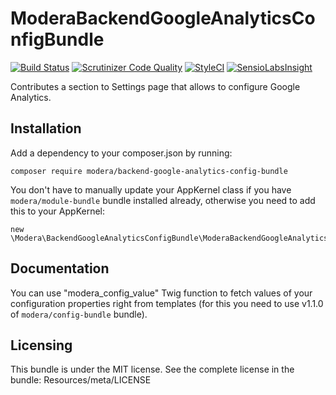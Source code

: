 # ModeraBackendGoogleAnalyticsConfigBundle

[![Build Status](https://travis-ci.org/modera/ModeraBackendGoogleAnalyticsConfigBundle.svg?branch=master)](https://travis-ci.org/modera/ModeraBackendGoogleAnalyticsConfigBundle)
[![Scrutinizer Code Quality](https://scrutinizer-ci.com/g/modera/ModeraBackendGoogleAnalyticsConfigBundle/badges/quality-score.png?b=master)](https://scrutinizer-ci.com/g/modera/ModeraBackendGoogleAnalyticsConfigBundle/?branch=master)
[![StyleCI](https://styleci.io/repos/49511615/shield)](https://styleci.io/repos/49511615)
[![SensioLabsInsight](https://insight.sensiolabs.com/projects/545d2f81-38f7-4936-b231-78fcdce7b400/mini.png)](https://insight.sensiolabs.com/projects/545d2f81-38f7-4936-b231-78fcdce7b400)

Contributes a section to Settings page that allows to configure Google Analytics.

## Installation

Add a dependency to your composer.json by running:

    composer require modera/backend-google-analytics-config-bundle

You don't have to manually update your AppKernel class if you have `modera/module-bundle` bundle installed already, otherwise
you need to add this to your AppKernel:

    new \Modera\BackendGoogleAnalyticsConfigBundle\ModeraBackendGoogleAnalyticsConfigBundle(),

## Documentation

You can use "modera_config_value" Twig function to fetch values of your configuration properties right from templates
(for this you need to use v1.1.0 of `modera/config-bundle` bundle).

## Licensing

This bundle is under the MIT license. See the complete license in the bundle:
Resources/meta/LICENSE